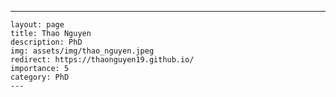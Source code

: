 ---
    layout: page
    title: Thao Nguyen
    description: PhD
    img: assets/img/thao_nguyen.jpeg
    redirect: https://thaonguyen19.github.io/
    importance: 5
    category: PhD
    ---
    